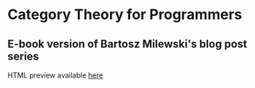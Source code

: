 # Category Theory for Programmers
## E-book version of Bartosz Milewski's blog post series

HTML preview available [here](http://rnhmjoj.github.io/category-theory-for-programmers/src)

